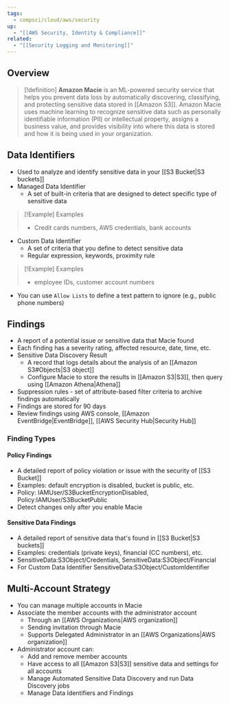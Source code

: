 ```yaml
---
tags:
  - compsci/cloud/aws/security
up:
  - "[[AWS Security, Identity & Compliance]]"
related:
  - "[[Security Logging and Monitoring]]"
---
```

## Overview

>[!definition]
>**Amazon Macie** is an ML-powered security service that helps you prevent data loss by automatically discovering, classifying, and protecting sensitive data stored in [[Amazon S3]]. Amazon Macie uses machine learning to recognize sensitive data such as personally identifiable information (PII) or intellectual property, assigns a business value, and provides visibility into where this data is stored and how it is being used in your organization.

## Data Identifiers

- Used to analyze and identify sensitive data in your [[S3 Bucket|S3 buckets]]
- Managed Data Identifier
	- A set of built-in criteria that are designed to detect specific type of sensitive data

> [!Example] Examples
> - Credit cards numbers, AWS credentials, bank accounts

- Custom Data Identifier
	- A set of criteria that you define to detect sensitive data
	- Regular expression, keywords, proximity rule

> [!Example] Examples
> - employee IDs, customer account numbers

- You can use `Allow Lists` to define a text pattern to ignore (e.g., public phone numbers)

## Findings

- A report of a potential issue or sensitive data that Macie found
- Each finding has a severity rating, affected resource, date, time, etc.
- Sensitive Data Discovery Result
	- A record that logs details about the analysis of an [[Amazon S3#Objects|S3 object]]
	- Configure Macie to store the results in [[Amazon S3|S3]], then query using [[Amazon Athena|Athena]]
- Suppression rules - set of attribute-based filter criteria to archive findings automatically
- Findings are stored for 90 days
- Review findings using AWS console, [[Amazon EventBridge|EventBridge]], [[AWS Security Hub|Security Hub]]

### Finding Types

#### Policy Findings
- A detailed report of policy violation or issue with the security of [[S3 Bucket]]
- Examples: default encryption is disabled, bucket is public, etc.
- Policy: IAMUser/S3BucketEncryptionDisabled, Policy:IAMUser/S3BucketPublic
- Detect changes only after you enable Macie

#### Sensitive Data Findings
- A detailed report of sensitive data that's found in [[S3 Bucket|S3 buckets]]
- Examples: credentials (private keys), financial (CC numbers), etc.
- SensitiveData:S3Object/Credentials, SensitiveData:S3Object/Financial
- For Custom Data Identifier SensitiveData:S3Object/CustomIdentifier

## Multi-Account Strategy

- You can manage multiple accounts in Macie
- Associate the member accounts with the administrator account
	- Through an [[AWS Organizations|AWS organization]]
	- Sending invitation through Macie
	- Supports Delegated Administrator in an [[AWS Organizations|AWS organization]]
- Administrator account can:
	- Add and remove member accounts
	- Have access to all [[Amazon S3|S3]] sensitive data and settings for all accounts
	- Manage Automated Sensitive Data Discovery and run Data Discovery jobs
	- Manage Data Identifiers and Findings